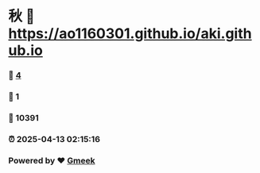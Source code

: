 # 秋 :link: https://ao1160301.github.io/aki.github.io 
### :page_facing_up: [4](https://ao1160301.github.io/aki.github.io/tag.html) 
### :speech_balloon: 1 
### :hibiscus: 10391 
### :alarm_clock: 2025-04-13 02:15:16 
### Powered by :heart: [Gmeek](https://github.com/Meekdai/Gmeek)
